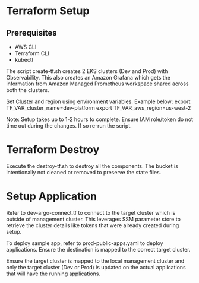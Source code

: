 # Terraform Setup

## Prerequisites

- AWS CLI
- Terraform CLI
- kubectl

The script create-tf.sh creates 2 EKS clusters (Dev and Prod) with Observability. This also creates an Amazon Grafana which gets the information from Amazon Managed Prometheus workspace shared across both the clusters.

Set Cluster and region using environment variables. Example below:
export TF_VAR_cluster_name=dev-platform
export TF_VAR_aws_region=us-west-2

Note: Setup takes up to 1-2 hours to complete. Ensure IAM role/token do not time out during the changes. If so re-run the script.

# Terraform Destroy

Execute the destroy-tf.sh to destroy all the components. The bucket is intentionally not cleaned or removed to preserve the state files.

# Setup Application

Refer to dev-argo-connect.tf to connect to the target cluster which is outside of management cluster. This leverages SSM parameter store to retrieve the cluster details like tokens that were already created during setup. 

To deploy sample app, refer to prod-public-apps.yaml to deploy applications. Ensure the destination is mapped to the correct target cluster.

Ensure the target cluster is mapped to the local management cluster and only the target cluster (Dev or Prod) is updated on the actual applications that will have the running applications.
